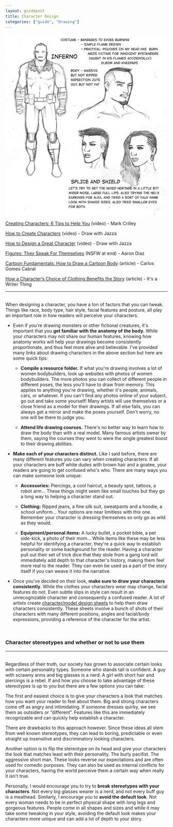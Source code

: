 ```yaml
---
layout: guidepost
title: Character Design
categories: ["guide", "Drawing"]
---
```


![](/images/guide/designs01.jpg)

[Creating Characters: 6 Tips to Help You](https://www.youtube.com/watch?v=ph7-q9GOMR0) (video) - Mark Crilley 

[How to Create Characters](https://www.youtube.com/watch?v=Rpj2J4tn4YI&index=100&list=PLNaAcA0yN3KYup8psSoyOd_mKW27av89V&t=1207s) (video) - Draw with Jazza

[How to Design a Great Character](https://www.youtube.com/watch?v=XxNUIRVOmMw&index=1&list=PLNaAcA0yN3KYup8psSoyOd_mKW27av89V) (video) - Draw with Jazza

[Figures: They Speak For Themselves](http://dresdencodak.tumblr.com/post/3583964949/figures-they-speak-for-themselves-mildly-nsfw) (NSFW at end) - Aaron Diaz

[Cartoon Fundamentals: How to Draw a Cartoon Body](https://design.tutsplus.com/articles/cartoon-fundamentals-how-to-draw-a-cartoon-body--vector-18651) (article) - Carlos Gomes Cabral

[How a Character’s Choice of Clothing Benefits the Story](http://its-a-writer-thing.tumblr.com/post/123597982752/how-a-characters-choice-of-clothing-benefits-the) (article) - It's a Writer Thing

<hr><br>
When designing a character, you have a ton of factors that you can tweak. Things like race, body type, hair style, facial features and posture, all play an important role in how readers will perceive your characters. 

- Even if you're drawing monsters or other fictional creatures, it's important that you **get familiar with the anatomy of the body.** While your characters may not share our human features, knowing how anatomy works will help your drawings become consistently proportionate, and thus feel more alive and believable. I've provided many links about drawing characters in the above section but here are some quick tips:

    - **Compile a resource folder.** If what you're drawing involves a lot of women bodybuilders, look up websites with photos of women bodybuilders. The more photos you can collect of different people in different poses, the less you'll have to draw from memory. This applies to anything you're drawing, whether it's people, animals, cars, or whatever. If you can't find any photos online of your subject, go out and take some yourself! Many artists will use themselves or a close friend as a model for their drawings. If all else fails, you can always get a mirror and make the poses yourself. Don't worry, no one will be there to judge you.

    - **Attend life drawing courses.** There's no better way to learn how to draw the body than with a real model. Many famous artists swear by them, saying the courses they went to were the single greatest boost to their drawing abilities.

- **Make each of your characters distinct.** Like I said before, there are many different features you can vary when creating characters. If all your characters are buff white dudes with brown hair and a goatee, your readers are going to get confused who's who. There are many ways you can make someone look unique:

    - **Accessories:** Piercings, a cool haircut, a beauty spot, tattoos, a robot arm... These things might seem like small touches but they go a long way to helping a character stand out.

    - **Clothing:** Ripped jeans, a fine silk suit, sweatpants and a hoodie, a school uniform... Your options are near limitless with this one. Remember your character is dressing themselves so only go as wild as they would.

    - **Equipment/personal items:** A lucky bullet, a pocket bible, a pet side-kick, a photo of their mom... While items like these may be less helpful for identifying a character, they're a quick way to establish personality or some background for the reader. Having a character pull out their set of trick dice that they stole from a gang lord will immediately add depth to that character's history, making them feel more real to the reader. They can even be used as a part of the story itself if you can weave it into the narrative.

- Once you've decided on their look, **make sure to draw your characters consistently**. While the clothes your characters wear may change, facial features do not. Even subtle slips in style can result in an unrecognizable character and consequently a confused reader. A lot of artists create [character/model design sheets](http://characterdesignnotes.blogspot.ca/2010/12/model-sheets-101.html) to help them draw characters consistently. These sheets involve a bunch of shots of their characters with many different positions, angles and facial/body expressions, providing a reference of the character for the artist.

<br>

### Character stereotypes and whether or not to use them

<hr><br>
Regardless of their truth, our society has grown to associate certain looks with certain personality types. Someone who stands tall is confident. A guy with scrawny arms and big glasses is a nerd. A girl with short hair and piercings is a rebel. If and how you choose to take advantage of these stereotypes is up to you but there are a few options you can take:

The first and easiest choice is to give your characters a look that matches how you want your reader to feel about them. Big and strong characters come off as angry and intimidating. If someone dresses quirky, we see them as outsiders or “different”. Features like this are immediately recognizable and can quickly help establish a character.

There are drawbacks to this approach however. Since these ideas all stem from well known stereotypes, they can lead to boring, predictable or even straight up insensitive and discriminatory looking characters.

Another option is to flip the stereotype on its head and give your characters the look that matches least with their personality. The burly pacifist. The aggressive short man. These looks reverse our expectations and are often used for comedic purposes. They can also be used as internal conflicts for your characters, having the world perceive them a certain way when really it isn't true.

Personally, I would encourage you to try to **break stereotypes with your characters**. Not every big glasses wearer is a nerd, and not every buff guy is a meathead. Similarly, I encourage you to **avoid the default look**. Not every woman needs to be in perfect physical shape with long legs and gorgeous features. People come in all shapes and sizes and while it may take some tweaking in your style, avoiding the default look makes your characters more unique and can add a lot of depth to your story.